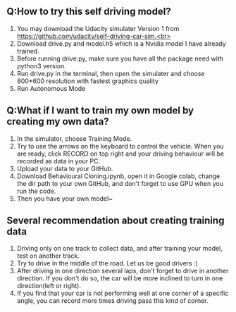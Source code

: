 Q:How to try this self driving model?
----
1. You may download the Udacity simulater Version 1 from https://github.com/udacity/self-driving-car-sim.<br> 
2. Download drive.py and model.h5 which is a Nvidia model I have already trained.<br> 
3. Before running drive.py, make sure you have all the package need with python3 version.<br> 
4. Run drive.py in the terminal, then open the simulater and choose 800*600 resolution with fastest graphics quality<br>
5. Run Autonomous Mode
   
Q:What if I want to train my own model by creating my own data?
----
1. In the simulator, choose Training Mode.
2. Try to use the arrows on the keyboard to control the vehicle. When you are ready, click RECORD on top right and your driving behaviour will be recorded as data in your PC.
3. Upload your data to your GitHub.
4. Download Behavioural Cloning.ipynb, open it in Google colab, change the dir path to your own GitHub, and don't forget to use GPU when you run the code.
5. Then you have your own model~

Several recommendation about creating training data
----
1. Driving only on one track to collect data, and after training your model, test on another track.
2. Try to drive in the middle of the road. Let us be good drivers :)
3. After driving in one direction several laps, don't forget to drive in another direction. If you don't do so, the car will be more inclined to turn in one direction(left or right).
4. If you find that your car is not performing well at one corner of a specific angle, you can record more times driving pass this kind of corner.
